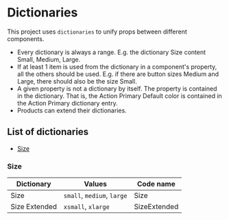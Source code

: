 # Dictionaries

This project uses `dictionaries` to unify props between different components.

- Every dictionary is always a range. E.g. the dictionary Size content Small, Medium, Large.
- If at least 1 item is used from the dictionary in a component's property, all the others should be used. E.g. if there are button sizes Medium and Large, there should also be the size Small.
- A given property is not a dictionary by itself. The property is contained in the dictionary. That is, the Action Primary Default color is contained in the Action Primary dictionary entry.
- Products can extend their dictionaries.

## List of dictionaries

- [Size](#size)

### Size

| Dictionary    | Values                     | Code name    |
| ------------- | -------------------------- | ------------ |
| Size          | `small`, `medium`, `large` | Size         |
| Size Extended | `xsmall`, `xlarge`         | SizeExtended |
